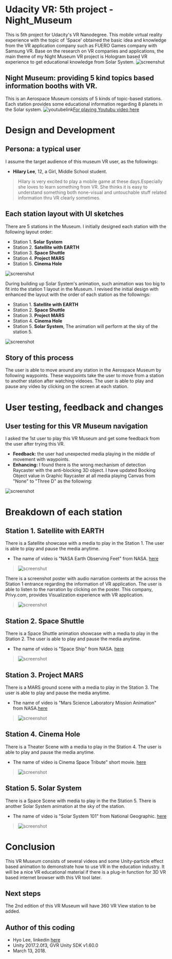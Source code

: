 # Udacity VR: 5th project - Night_Museum
This is 5th project for Udacity's VR Nanodegree. This mobile virtual reality experience with the topic 
of 'Space' obtained the basic idea and knowledge from the VR application company such as FUERO Games 
company with Samsung VR. Base on the research on VR companies and applications, the main theme of my 
Night Museum VR project is Hologram based VR experience to get educational knowledge from Solar System.
![screenshut](https://github.com/himax25/Night_Museum_VR_project/blob/master/Screenshot_Museum.png)

## Night Museum: providing 5 kind topics based information booths with VR.
This is an Aerospace Museum consists of 5 kinds of topic-based stations. Each station provides some educational
information regarding 8 planets in the Solar system. 
![youtubelink](https://github.com/himax25/Night_Museum_VR_project/blob/master/VR_YouTubu.JPG)[For playing Youtubu video here](https://youtu.be/g_r-LVPNa4I)

# Design and Development
## Persona: a typical user
I assume the target audience of this museum VR user, as the followings:
* **Hilary Lee**, 12, a Girl, Middle School student.
> Hilary is very excited to play a mobile game at these days.Especially she loves to learn something from VR. 
  She thinks it is easy to understand something both none-visual and untouchable stuff related information thru 
  VR clearly sometimes.
  
## Each station layout with UI sketches
There are 5 stations in the Museum. I initially designed each station with the following layout order: 
* Station 1. **Solar System**
* Station 2. **Satellite with EARTH**
* Station 3. **Space Shuttle**
* Station 4. **Project MARS**
* Station 5. **Cinema Hole**

![screenshut](https://github.com/himax25/Night_Museum_VR_project/blob/master/Design_Rev1.jpg)

During building up Solar System's animation, such animation was too big to fit into the station 1 layout in 
the Museum. I revised the initial design with enhanced the layout with the order of each station as the followings:
* Station 1. **Satellite with EARTH**
* Station 2. **Space Shuttle**
* Station 3. **Project MARS**
* Station 4. **Cinema Hole**
* Station 5. **Solar System**, The animation will perform at the sky of the station 5.

![screenshot](https://github.com/himax25/Night_Museum_VR_project/blob/master/Design_Rev2.jpg)

## Story of this process
The user is able to move around any station in the Aerospace Museum by following waypoints. These waypoints take 
the user to move from a station to another station after watching videoes. The user is able to play and pause 
any video by clicking on the screen at each station.

# User testing, feedback and changes
## User testing for this VR Museum navigation
I asked the 1st user to play this VR Museum and get some feedback from the user after trying this VR.
* **Feedback:** the user had unexpected media playing in the middle of movement with waypoints.
* **Enhancing:** I found there is the wrong mechanism of detection Raycaster with the anti-blocking 3D object. I have updated Bocking Object value in Graphic Raycaster at all media playing Canvas  from "None" to "Three D" as the following: 

![screenshot](https://github.com/himax25/Night_Museum_VR_project/blob/master/update1.JPG)

# Breakdown of each station
## Station 1. **Satellite with EARTH**
There is a Satellite showcase with a media to play in the Station 1. The user is able to play and pause the media anytime.
* The name of video is "NASA Earth Observing Feet" from NASA. [here](https://svs.gsfc.nasa.gov/4274)
> ![screenshut](https://github.com/himax25/Night_Museum_VR_project/blob/master/ss1.JPG)

There is a screenshot poster with audio narration contents at the across the Station 1 entrance regarding the information of VR application. The user is able to listen to the narration by clicking on the poster.
This company, Privy.com, provides Visualization experience with VR application. 
> ![screenshot](https://github.com/himax25/Night_Museum_VR_project/blob/master/VR_company1.JPG)

## Station 2. **Space Shuttle**
There is a Space Shuttle animation showcase with a media to play in the Station 2. The user is able to play and pause the media anytime.
* The name of video is "Space Ship" from NASA. [here](http://www.esa.int/spaceinvideos/Videos/2011/07/STS-135_Space_Shuttle_Launch)
> ![screenshot](https://github.com/himax25/Night_Museum_VR_project/blob/master/st2.JPG)

## Station 3. **Project MARS**
There is a MARS ground scene with a media to play in the Station 3. The user is able to play and pause the media anytime.
* The name of video is "Mars Science Laboratory Mission Animation" from NASA.[here](https://www.jpl.nasa.gov/video/details.php?id=979)
> ![screenshot](https://github.com/himax25/Night_Museum_VR_project/blob/master/st3.JPG)

## Station 4. **Cinema Hole**
There is a Theater Scene with a media to play in the Station 4. The user is able to play and pause the media anytime.
* The name of video is Cinema Space Tribute" short movie. [here](https://vimeo.com/113142476)
> ![screenshot](https://github.com/himax25/Night_Museum_VR_project/blob/master/st4.JPG)

## Station 5. **Solar System**
There is a Space Scene with media to play in the the Station 5. There is another Solar System animation at the sky of the station.
* The name of video is "Solar System 101" from National Geographic. [here](https://mobwona.mobi/video/solar-system-101-national-geographic/libKVRa01L8)
> ![screenshot](https://github.com/himax25/Night_Museum_VR_project/blob/master/st5.JPG)

# Conclusion
This VR Museum consists of several videos and some Unity-particle effect based animation to demonstrate how to use VR in the education industry. It will be a nice VR educational material if there is a plug-in function for 3D VR based internet browser with this VR tool later. 

## Next steps
The 2nd edition of this VR Museum will have 360 VR View station to be added.

## **Author of this coding**
* Hyo Lee, linkedin [here](https://www.linkedin.com/in/hyo-max-lee-61241b13/)
* Unity 2017.2.0f3, GVR Unity SDK v1.60.0
* March 13, 2018.
